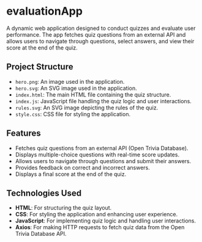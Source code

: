 
# evaluationApp

A dynamic web application designed to conduct quizzes and evaluate user performance. The app fetches quiz questions from an external API and allows users to navigate through questions, select answers, and view their score at the end of the quiz.

## Project Structure

- `hero.png`: An image used in the application.
- `hero.svg`: An SVG image used in the application.
- `index.html`: The main HTML file containing the quiz structure.
- `index.js`: JavaScript file handling the quiz logic and user interactions.
- `rules.svg`: An SVG image depicting the rules of the quiz.
- `style.css`: CSS file for styling the application.

## Features
- Fetches quiz questions from an external API (Open Trivia Database).
- Displays multiple-choice questions with real-time score updates.
- Allows users to navigate through questions and submit their answers.
- Provides feedback on correct and incorrect answers.
- Displays a final score at the end of the quiz.

## Technologies Used
- **HTML**: For structuring the quiz layout.
- **CSS**: For styling the application and enhancing user experience.
- **JavaScript**: For implementing quiz logic and handling user interactions.
- **Axios**: For making HTTP requests to fetch quiz data from the Open Trivia Database API.
